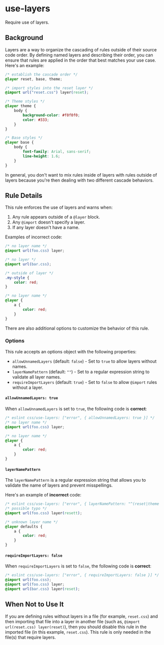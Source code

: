 # use-layers

Require use of layers.

## Background

Layers are a way to organize the cascading of rules outside of their source code order. By defining named layers and describing their order, you can ensure that rules are applied in the order that best matches your use case. Here's an example:

```css
/* establish the cascade order */
@layer reset, base, theme;

/* import styles into the reset layer */
@import url("reset.css") layer(reset);

/* Theme styles */
@layer theme {
	body {
		background-color: #f0f0f0;
		color: #333;
	}
}

/* Base styles */
@layer base {
	body {
		font-family: Arial, sans-serif;
		line-height: 1.6;
	}
}
```

In general, you don't want to mix rules inside of layers with rules outside of layers because you're then dealing with two different cascade behaviors.

## Rule Details

This rule enforces the use of layers and warns when:

1. Any rule appears outside of a `@layer` block.
1. Any `@import` doesn't specify a layer.
1. If any layer doesn't have a name.

Examples of incorrect code:

```css
/* no layer name */
@import url(foo.css) layer;

/* no layer */
@import url(bar.css);

/* outside of layer */
.my-style {
	color: red;
}

/* no layer name */
@layer {
	a {
		color: red;
	}
}
```

There are also additional options to customize the behavior of this rule.

### Options

This rule accepts an options object with the following properties:

- `allowUnnamedLayers` (default: `false`) - Set to `true` to allow layers without names.
- `layerNamePattern` (default: `""`) - Set to a regular expression string to validate all layer names.
- `requireImportLayers` (default: `true`) - Set to `false` to allow `@import` rules without a layer.

#### `allowUnnamedLayers: true`

When `allowUnnamedLayers` is set to `true`, the following code is **correct**:

```css
/* eslint css/use-layers: ["error", { allowUnnamedLayers: true }] */
/* no layer name */
@import url(foo.css) layer;

/* no layer name */
@layer {
	a {
		color: red;
	}
}
```

#### `layerNamePattern`

The `layerNamePattern` is a regular expression string that allows you to validate the name of layers and prevent misspellings.

Here's an example of **incorrect** code:

```css
/* eslint css/use-layers: ["error", { layerNamePattern: "^(reset|theme|base)$" }] */
/* possible typo */
@import url(foo.css) layer(resett);

/* unknown layer name */
@layer defaults {
	a {
		color: red;
	}
}
```

#### `requireImportLayers: false`

When `requireImportLayers` is set to `false`, the following code is **correct**:

```css
/* eslint css/use-layers: ["error", { requireImportLayers: false }] */
@import url(foo.css);
@import url(foo.css) layer;
@import url(bar.css) layer(reset);
```

## When Not to Use It

If you are defining rules without layers in a file (for example, `reset.css`) and then importing that file into a layer in another file (such as, `@import url(reset.css) layer(reset)`), then you should disable this rule in the imported file (in this example, `reset.css`). This rule is only needed in the file(s) that require layers.
